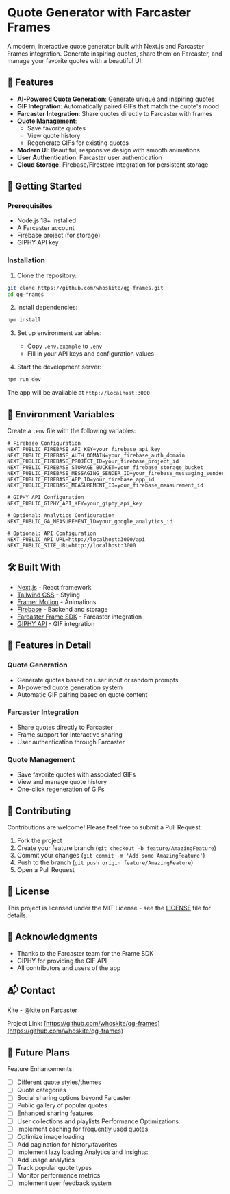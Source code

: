 # Quote Generator with Farcaster Frames

A modern, interactive quote generator built with Next.js and Farcaster Frames integration. Generate inspiring quotes, share them on Farcaster, and manage your favorite quotes with a beautiful UI.

## 🌟 Features

- **AI-Powered Quote Generation**: Generate unique and inspiring quotes
- **GIF Integration**: Automatically paired GIFs that match the quote's mood
- **Farcaster Integration**: Share quotes directly to Farcaster with frames
- **Quote Management**:
  - Save favorite quotes
  - View quote history
  - Regenerate GIFs for existing quotes
- **Modern UI**: Beautiful, responsive design with smooth animations
- **User Authentication**: Farcaster user authentication
- **Cloud Storage**: Firebase/Firestore integration for persistent storage

## 🚀 Getting Started

### Prerequisites

- Node.js 18+ installed
- A Farcaster account
- Firebase project (for storage)
- GIPHY API key

### Installation

1. Clone the repository:
```bash
git clone https://github.com/whoskite/qg-frames.git
cd qg-frames
```

2. Install dependencies:
```bash
npm install
```

3. Set up environment variables:
   - Copy `.env.example` to `.env`
   - Fill in your API keys and configuration values

4. Start the development server:
```bash
npm run dev
```

The app will be available at `http://localhost:3000`

## 🔧 Environment Variables

Create a `.env` file with the following variables:

```env
# Firebase Configuration
NEXT_PUBLIC_FIREBASE_API_KEY=your_firebase_api_key
NEXT_PUBLIC_FIREBASE_AUTH_DOMAIN=your_firebase_auth_domain
NEXT_PUBLIC_FIREBASE_PROJECT_ID=your_firebase_project_id
NEXT_PUBLIC_FIREBASE_STORAGE_BUCKET=your_firebase_storage_bucket
NEXT_PUBLIC_FIREBASE_MESSAGING_SENDER_ID=your_firebase_messaging_sender_id
NEXT_PUBLIC_FIREBASE_APP_ID=your_firebase_app_id
NEXT_PUBLIC_FIREBASE_MEASUREMENT_ID=your_firebase_measurement_id

# GIPHY API Configuration
NEXT_PUBLIC_GIPHY_API_KEY=your_giphy_api_key

# Optional: Analytics Configuration
NEXT_PUBLIC_GA_MEASUREMENT_ID=your_google_analytics_id

# Optional: API Configuration
NEXT_PUBLIC_API_URL=http://localhost:3000/api
NEXT_PUBLIC_SITE_URL=http://localhost:3000 
```

## 🛠️ Built With

- [Next.js](https://nextjs.org/) - React framework
- [Tailwind CSS](https://tailwindcss.com/) - Styling
- [Framer Motion](https://www.framer.com/motion/) - Animations
- [Firebase](https://firebase.google.com/) - Backend and storage
- [Farcaster Frame SDK](https://docs.farcaster.xyz/reference/frames/spec) - Farcaster integration
- [GIPHY API](https://developers.giphy.com/) - GIF integration

## 📱 Features in Detail

### Quote Generation
- Generate quotes based on user input or random prompts
- AI-powered quote generation system
- Automatic GIF pairing based on quote content

### Farcaster Integration
- Share quotes directly to Farcaster
- Frame support for interactive sharing
- User authentication through Farcaster

### Quote Management
- Save favorite quotes with associated GIFs
- View and manage quote history
- One-click regeneration of GIFs

## 🤝 Contributing

Contributions are welcome! Please feel free to submit a Pull Request.

1. Fork the project
2. Create your feature branch (`git checkout -b feature/AmazingFeature`)
3. Commit your changes (`git commit -m 'Add some AmazingFeature'`)
4. Push to the branch (`git push origin feature/AmazingFeature`)
5. Open a Pull Request

## 📄 License

This project is licensed under the MIT License - see the [LICENSE](LICENSE) file for details.

## 🙏 Acknowledgments

- Thanks to the Farcaster team for the Frame SDK
- GIPHY for providing the GIF API
- All contributors and users of the app

## 📬 Contact

Kite - [@kite](https://warpcast.com/kite) on Farcaster

Project Link: [https://github.com/whoskite/qg-frames](https://github.com/whoskite/qg-frames)

## 🔮 Future Plans

Feature Enhancements:
- [ ] Different quote styles/themes
- [ ] Quote categories
- [ ] Social sharing options beyond Farcaster
- [ ] Public gallery of popular quotes
- [ ] Enhanced sharing features
- [ ] User collections and playlists
Performance Optimizations:
- [ ] Implement caching for frequently used quotes
- [ ] Optimize image loading
- [ ] Add pagination for history/favorites
- [ ] Implement lazy loading
Analytics and Insights:
- [ ] Add usage analytics
- [ ] Track popular quote types
- [ ] Monitor performance metrics
- [ ] Implement user feedback system

